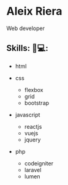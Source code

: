 # Aleix Riera

Web developer

## Skills: 🤔💻:

- html

- css
  - flexbox
  - grid
  - bootstrap
  
- javascript
  - reactjs
  - vuejs
  - jquery
  
- php
  - codeigniter
  - laravel
  - lumen
